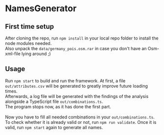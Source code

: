 # NamesGenerator

## First time setup
After cloning the repo, run `npm install` in your local repo folder to install the node modules needed. \
Also unpack the `data/germany_pois.osm.rar` in case you don't have an Osm-xml-file lying around ;)

## Usage
Run `npm start` to build and run the framework. At first, a file `out/attributes.csv` will be generated to greatly improve future loading times. \
Afterwards, a log file will be generated with the findings of the analysis alongside a TypeScript file `out/combinations.ts`. \
The program stops now, as it has done the first part. \
\
Now you have to fill all needed combinations in your `out/combinations.ts`. To check whether it is already valid or not, run `npm run validate`.
Once it is valid, run `npm start` again to generate all names.
